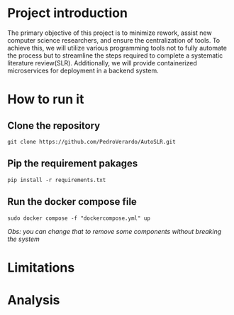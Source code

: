 # Project introduction

The primary objective of this project is to minimize rework, assist new computer science researchers, and ensure the centralization of tools. To achieve this, we will utilize various programming tools not to fully automate the process but to streamline the steps required to complete a systematic literature review(SLR). Additionally, we will provide containerized microservices for deployment in a backend system.

# How to run it

## Clone the repository
    git clone https://github.com/PedroVerardo/AutoSLR.git

## Pip the requirement pakages
    pip install -r requirements.txt

## Run the docker compose file
    sudo docker compose -f "dockercompose.yml" up
*Obs: you can change that to remove some components without breaking the system*


# Limitations

# Analysis